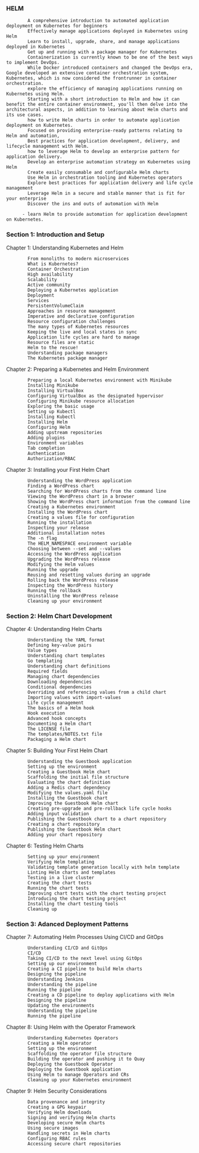 ### HELM

            A comprehensive introduction to automated application deployment on Kubernetes for beginners
            Effectively manage applications deployed in Kubernetes using Helm
            Learn to install, upgrade, share, and manage applications deployed in Kubernetes
            Get up and running with a package manager for Kubernetes
            Containerization is currently known to be one of the best ways to implement DevOps.
            While Docker introduced containers and changed the DevOps era, Google developed an extensive container orchestration system, Kubernetes, which is now considered the frontrunner in container orchestration.
            explore the efficiency of managing applications running on Kubernetes using Helm.
            Starting with a short introduction to Helm and how it can benefit the entire container environment, you'll then delve into the architectural aspects, in addition to learning about Helm charts and its use cases.
            how to write Helm charts in order to automate application deployment on Kubernetes.
            Focused on providing enterprise-ready patterns relating to Helm and automation,
            Best practices for application development, delivery, and lifecycle management with Helm.
            how to leverage Helm to develop an enterprise pattern for application delivery.
            Develop an enterprise automation strategy on Kubernetes using Helm
            Create easily consumable and configurable Helm charts
            Use Helm in orchestration tooling and Kubernetes operators
            Explore best practices for application delivery and life cycle management
            Leverage Helm in a secure and stable manner that is fit for your enterprise
            Discover the ins and outs of automation with Helm

          - learn Helm to provide automation for application development on Kubernetes.

### Section 1: Introduction and Setup

Chapter 1: Understanding Kubernetes and Helm

            From monoliths to modern microservices
            What is Kubernetes?
            Container Orchestration
            High availability
            Scalability
            Active community
            Deploying a Kubernetes application
            Deployment
            Services
            PersistentVolumeClaim
            Approaches in resource management
            Imperative and declarative configuration
            Resource configuration challenges
            The many types of Kubernetes resources
            Keeping the live and local states in sync
            Application life cycles are hard to manage
            Resource files are static
            Helm to the rescue!
            Understanding package managers
            The Kubernetes package manager

Chapter 2: Preparing a Kubernetes and Helm Environment
                 
            Preparing a local Kubernetes environment with Minikube
            Installing Minikube
            Installing VirtualBox
            Configuring VirtualBox as the designated hypervisor
            Configuring Minikube resource allocation
            Exploring the basic usage
            Setting up Kubectl
            Installing Kubectl
            Installing Helm
            Configuring Helm
            Adding upstream repositories
            Adding plugins
            Environment variables
            Tab completion
            Authentication
            Authorization/RBAC

Chapter 3: Installing your First Helm Chart

            Understanding the WordPress application
            Finding a WordPress chart
            Searching for WordPress charts from the command line
            Viewing the WordPress chart in a browser
            Showing the WordPress chart information from the command line
            Creating a Kubernetes environment
            Installing the WordPress chart
            Creating a values file for configuration
            Running the installation
            Inspecting your release
            Additional installation notes
            The -n flag
            The HELM_NAMESPACE environment variable
            Choosing between --set and --values
            Accessing the WordPress application
            Upgrading the WordPress release
            Modifying the Helm values
            Running the upgrade
            Reusing and resetting values during an upgrade
            Rolling back the WordPress release
            Inspecting the WordPress history
            Running the rollback
            Uninstalling the WordPress release
            Cleaning up your environment


### Section 2: Helm Chart Development

Chapter 4: Understanding Helm Charts
                 
            Understanding the YAML format
            Defining key-value pairs
            Value types
            Understanding chart templates
            Go templating
            Understanding chart definitions
            Required fields
            Managing chart dependencies
            Downloading dependencies
            Conditional dependencies
            Overriding and referencing values from a child chart
            Importing values with import-values
            Life cycle management
            The basics of a Helm hook
            Hook execution
            Advanced hook concepts
            Documenting a Helm chart
            The LICENSE file
            The templates/NOTES.txt file
            Packaging a Helm chart

Chapter 5: Building Your First Helm Chart

            Understanding the Guestbook application
            Setting up the environment
            Creating a Guestbook Helm chart
            Scaffolding the initial file structure
            Evaluating the chart definition
            Adding a Redis chart dependency
            Modifying the values.yaml file
            Installing the Guestbook chart
            Improving the Guestbook Helm chart
            Creating pre-upgrade and pre-rollback life cycle hooks
            Adding input validation
            Publishing the Guestbook chart to a chart repository
            Creating a chart repository
            Publishing the Guestbook Helm chart
            Adding your chart repository

Chapter 6: Testing Helm Charts
                 
            Setting up your environment
            Verifying Helm templating
            Validating template generation locally with helm template
            Linting Helm charts and templates
            Testing in a live cluster
            Creating the chart tests
            Running the chart tests
            Improving chart tests with the chart testing project
            Introducing the chart testing project
            Installing the chart testing tools
            Cleaning up

### Section 3: Adanced Deployment Patterns

Chapter 7: Automating Helm Processes Using CI/CD and GitOps
    
            Understanding CI/CD and GitOps
            CI/CD
            Taking CI/CD to the next level using GitOps
            Setting up our environment
            Creating a CI pipeline to build Helm charts
            Designing the pipeline
            Understanding Jenkins
            Understanding the pipeline
            Running the pipeline
            Creating a CD pipeline to deploy applications with Helm
            Designing the pipeline
            Updating the environments
            Understanding the pipeline
            Running the pipeline

Chapter 8: Using Helm with the Operator Framework
                 
            Understanding Kubernetes Operators
            Creating a Helm operator
            Setting up the environment
            Scaffolding the operator file structure
            Building the operator and pushing it to Quay
            Deploying the Guestbook Operator
            Deploying the Guestbook application
            Using Helm to manage Operators and CRs
            Cleaning up your Kubernetes environment

Chapter 9: Helm Security Considerations
         
            Data provenance and integrity
            Creating a GPG keypair
            Verifying Helm downloads
            Signing and verifying Helm charts
            Developing secure Helm charts
            Using secure images
            Handling secrets in Helm charts
            Configuring RBAC rules
            Accessing secure chart repositories
